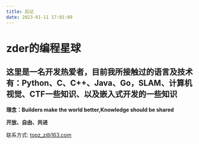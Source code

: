 ```yaml
---
title: 后记
date: 2023-01-11 17:01:09
---
```

# zder的编程星球


## 这里是一名开发热爱者，目前我所接触过的语言及技术有：Python、C、C++、Java、Go，SLAM、计算机视觉、CTF一些知识、以及嵌入式开发的一些知识

**理念：Builders make the world better,Knowledge should be shared**

**开放、自由、共进**

联系方式: topz_z@163.com


